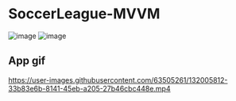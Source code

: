 # SoccerLeague-MVVM

![image](https://user-images.githubusercontent.com/63505261/132004471-f4e0c9fd-937b-4eaa-a76b-44d2333c58ba.png)
![image](https://user-images.githubusercontent.com/63505261/132004665-02017621-26d1-4df4-8cb9-9f58dedb00d0.png)

## App gif

https://user-images.githubusercontent.com/63505261/132005812-33b83e6b-8141-45eb-a205-27b46cbc448e.mp4

